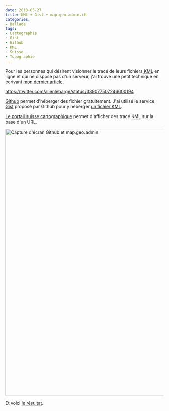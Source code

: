 ```yaml
---
date: 2013-05-27
title: KML + Gist + map.geo.admin.ch
categories:
- Ballade
tags:
- Cartographie
- Gist
- Github
- KML
- Suisse
- Topographie
---
```

Pour les personnes qui désirent visionner le tracé de leurs fichiers <abbr title="Keyhole Markup Language">KML</abbr> en ligne et qui ne dispose pas d'un serveur, j'ai trouvé une petit technique en écrivant <a title="Article sur la ballade au Saut du Day" href="https://www.alienlebarge.ch/2013/05/27/saut-du-day/">mon dernier article</a>. <!--more-->

https://twitter.com/alienlebarge/status/339077507246600194

<a title="Le site de versioning de code Github" href="https://www.github.com">Github</a> permet d'héberger des fichier gratuitement. J'ai utilisé le service <a href="https://gist.github.com">Gist</a> proposé par Github pour y héberger <a title="Fichier KML de la ballade du Saut du Day" href="https://gist.github.com/alienlebarge/5657247">un fichier <abbr title="Keyhole Markup Language">KML</abbr></a>.

<a href="https://map.geo.admin.ch">Le portail suisse cartographique</a> permet d'afficher des tracé <abbr title="Keyhole Markup Language">KML</abbr> sur la base d'un URL.

<img class="aligncenter size-full wp-image-6583" alt="Capture d'écran Github et map.geo.admin" src="https://dlgjp9x71cipk.cloudfront.net/2013/05/Napkin-27.05.13-10.30.13-PM.png" width="691" height="848" />

Et voici <a title="Le tracé KML sur map.geo.admin" href="https://map.geo.admin.ch/?Y=520788&amp;X=174794&amp;zoom=8&amp;bgLayer=ch.swisstopo.pixelkarte-farbe&amp;layers=ch.swisstopo.swisstlm3d-wanderwege,KML%7C%7Chttps%3A%2F%2Fgist.github.com%2Falienlebarge%2F5657247%2Fraw%2F3a9b61b34d6a178b7e6c027c1f53a803c217a1df%2FSautDuDay.kml&amp;layers_opacity=1,1&amp;layers_visibility=true,true&amp;time_current=latest&amp;lang=fr">le résultat</a>.
